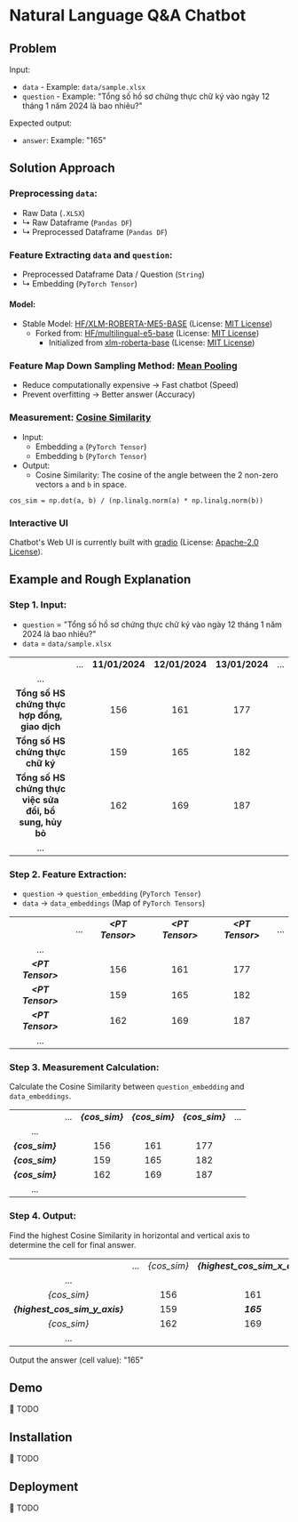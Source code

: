 # Natural Language Q&A Chatbot

## Problem

Input:
* `data` - Example: `data/sample.xlsx`
* `question` - Example: "Tổng số hồ sơ chứng thực chữ ký vào ngày 12 tháng 1 năm 2024 là bao nhiêu?"

Expected output:
* `answer`: Example: "165"

## Solution Approach

### Preprocessing `data`:

* Raw Data (`.XLSX`)
* ↳ Raw Dataframe (`Pandas DF`)
* ↳ Preprocessed Dataframe (`Pandas DF`)


### Feature Extracting `data` and `question`:

* Preprocessed Dataframe Data / Question (`String`)
* ↳ Embedding (`PyTorch Tensor`)

#### Model:
* Stable Model: [HF/XLM-ROBERTA-ME5-BASE](https://huggingface.co/baobuiquang/XLM-ROBERTA-ME5-BASE) (License: [MIT License](https://choosealicense.com/licenses/mit/))
  * Forked from: [HF/multilingual-e5-base](https://huggingface.co/intfloat/multilingual-e5-base) (License: [MIT License](https://choosealicense.com/licenses/mit/))
    * Initialized from [xlm-roberta-base](https://huggingface.co/xlm-roberta-base) (License: [MIT License](https://choosealicense.com/licenses/mit/))


### Feature Map Down Sampling Method: [Mean Pooling](https://paperswithcode.com/method/average-pooling)

* Reduce computationally expensive -> Fast chatbot (Speed)
* Prevent overfitting -> Better answer (Accuracy)

### Measurement: [Cosine Similarity](https://en.wikipedia.org/wiki/Cosine_similarity)
* Input:
  * Embedding `a` (`PyTorch Tensor`)
  * Embedding `b` (`PyTorch Tensor`)
* Output:
  * Cosine Similarity: The cosine of the angle between the 2 non-zero vectors `a` and `b` in space.
```
cos_sim = np.dot(a, b) / (np.linalg.norm(a) * np.linalg.norm(b))
```

### Interactive UI

Chatbot's Web UI is currently built with [gradio](https://github.com/gradio-app/gradio)  (License: [Apache-2.0 License](https://choosealicense.com/licenses/apache-2.0/)).

## Example and Rough Explanation

### Step 1. Input:
* `question` = "Tổng số hồ sơ chứng thực chữ ký vào ngày 12 tháng 1 năm 2024 là bao nhiêu?"
* `data` = `data/sample.xlsx`

|                                                         |       |                |                |                |       |
| :-----------------------------------------------------: | :---: | :------------: | :------------: | :------------: | :---: |
|                                                         |  ...  | **11/01/2024** | **12/01/2024** | **13/01/2024** |  ...  |
|                           ...                           |       |                |                |                |       |
|      **Tổng số HS chứng thực hợp đồng, giao dịch**      |       |      156       |      161       |      177       |       |
|            **Tổng số HS chứng thực chữ ký**             |       |      159       |      165       |      182       |       |
| **Tổng số HS chứng thực việc sửa đổi, bổ sung, hủy bỏ** |       |      162       |      169       |      187       |       |
|                           ...                           |       |                |                |                |       |

### Step 2. Feature Extraction:

* `question` -> `question_embedding` (`PyTorch Tensor`)
* `data` -> `data_embeddings` (Map of `PyTorch Tensors`)

|                     |       |                     |                     |                     |       |
| :-----------------: | :---: | :-----------------: | :-----------------: | :-----------------: | :---: |
|                     |  ...  | ***\<PT Tensor\>*** | ***\<PT Tensor\>*** | ***\<PT Tensor\>*** |  ...  |
|         ...         |       |                     |                     |                     |       |
| ***\<PT Tensor\>*** |       |         156         |         161         |         177         |       |
| ***\<PT Tensor\>*** |       |         159         |         165         |         182         |       |
| ***\<PT Tensor\>*** |       |         162         |         169         |         187         |       |
|         ...         |       |                     |                     |                     |       |

### Step 3. Measurement Calculation:

Calculate the Cosine Similarity between `question_embedding` and `data_embeddings`.

|                 |       |                 |                 |                 |       |
| :-------------: | :---: | :-------------: | :-------------: | :-------------: | :---: |
|                 |  ...  | ***{cos_sim}*** | ***{cos_sim}*** | ***{cos_sim}*** |  ...  |
|       ...       |       |                 |                 |                 |       |
| ***{cos_sim}*** |       |       156       |       161       |       177       |       |
| ***{cos_sim}*** |       |       159       |       165       |       182       |       |
| ***{cos_sim}*** |       |       162       |       169       |       187       |       |
|       ...       |       |                 |                 |                 |       |

### Step 4. Output:

Find the highest Cosine Similarity in horizontal and vertical axis to determine the cell for final answer.

|                                |       |             |                                |             |       |
| :----------------------------: | :---: | :---------: | :----------------------------: | :---------: | :---: |
|                                |  ...  | *{cos_sim}* | ***{highest_cos_sim_x_axis}*** | *{cos_sim}* |  ...  |
|              ...               |       |             |                                |             |       |
|          *{cos_sim}*           |       |     156     |              161               |     177     |       |
| ***{highest_cos_sim_y_axis}*** |       |     159     |           ***165***            |     182     |       |
|          *{cos_sim}*           |       |     162     |              169               |     187     |       |
|              ...               |       |             |                                |             |       |

Output the answer (cell value): "165"

## Demo

📝 TODO 

## Installation

📝 TODO 

## Deployment

📝 TODO 
